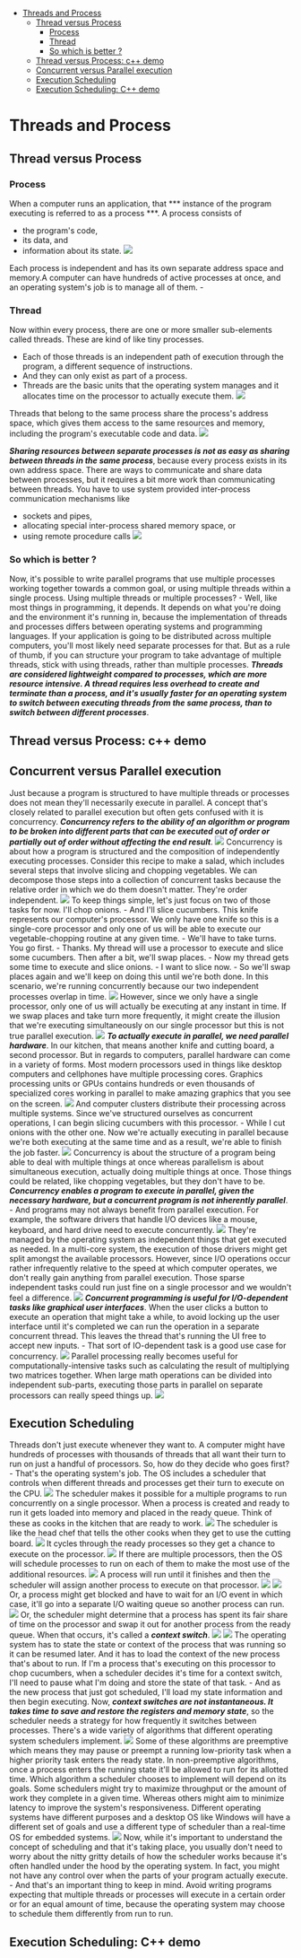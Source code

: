 - [Threads and Process](#threads-and-process)
  - [Thread versus Process](#thread-versus-process)
    - [Process](#process)
    - [Thread](#thread)
    - [So which is better ?](#so-which-is-better-)
  - [Thread versus Process: c++ demo](#thread-versus-process-c-demo)
  - [Concurrent versus Parallel execution](#concurrent-versus-parallel-execution)
  - [Execution Scheduling](#execution-scheduling)
  - [Execution Scheduling: C++ demo](#execution-scheduling-c-demo)


# Threads and Process

## Thread versus Process

### Process

When a computer runs an application, that *** instance of the program executing is referred to as a process ***. 
A process consists of
- the program's code, 
- its data, and
-  information about its state. 
![](img/2_1.png)

Each process is independent and has its own separate address space and memory.A computer can have hundreds of active processes at once, and an operating system's job is to manage all of them. -

### Thread

Now within every process, there are one or more smaller sub-elements called threads. These are kind of like tiny processes. 

- Each of those threads is an independent path of execution through the program, a different sequence of instructions. 
- And they can only exist as part of a process. 
- Threads are the basic units that the operating system manages and it allocates time on the processor to actually execute them. 
![](img/2_2.png)

Threads that belong to the same process share the process's address space, which gives them access to the same resources and memory, including the program's executable code and data.
![](img/2_3.png)

***Sharing resources between separate processes is not as easy as sharing between threads in the same process***, because every process exists in its own address space. There are ways to communicate and share data between processes, but it requires a bit more work than communicating between threads. You have to use system provided inter-process communication mechanisms like 
- sockets and pipes, 
- allocating special inter-process shared memory space, or 
- using remote procedure calls
![](img/2_4.png)

### So which is better ?
Now, it's possible to write parallel programs that use multiple processes working together towards a common goal, or using multiple threads within a single process. Using multiple threads or multiple processes? - Well, like most things in programming, it depends. It depends on what you're doing and the environment it's running in, because the implementation of threads and processes differs between operating systems and programming languages. If your application is going to be distributed across multiple computers, you'll most likely need separate processes for that. But as a rule of thumb, if you can structure your program to take advantage of multiple threads, stick with using threads, rather than multiple processes. ***Threads are considered lightweight compared to processes, which are more resource intensive. A thread requires less overhead to create and terminate than a process, and it's usually faster for an operating system to switch between executing threads from the same process, than to switch between different processes***.

## Thread versus Process: c++ demo


## Concurrent versus Parallel execution

Just because a program is structured to have multiple threads or processes does not mean they'll necessarily execute in parallel. A concept that's closely related to parallel execution but often gets confused with it is concurrency. ***Concurrency refers to the ability of an algorithm or program to be broken into different parts that can be executed out of order or partially out of order without affecting the end result***. 
![](img/02_03_01.png)
Concurrency is about how a program is structured and the composition of independently executing processes. Consider this recipe to make a salad, which includes several steps that involve slicing and chopping vegetables. We can decompose those steps into a collection of concurrent tasks because the relative order in which we do them doesn't matter. They're order independent. 
![](img/02_03_02.png)
To keep things simple, let's just focus on two of those tasks for now. I'll chop onions. - And I'll slice cucumbers. This knife represents our computer's processor. We only have one knife so this is a single-core processor and only one of us will be able to execute our vegetable-chopping routine at any given time. - We'll have to take turns. You go first. - Thanks. My thread will use a processor to execute and slice some cucumbers. Then after a bit, we'll swap places. - Now my thread gets some time to execute and slice onions. - I want to slice now. - So we'll swap places again and we'll keep on doing this until we're both done. In this scenario, we're running concurrently because our two independent processes overlap in time.
![](img/02_03_03.png)
However, since we only have a single processor, only one of us will actually be executing at any instant in time. If we swap places and take turn more frequently, it might create the illusion that we're executing simultaneously on our single processor but this is not true parallel execution. 
![](img/02_03_04.png)
***To actually execute in parallel, we need parallel hardware***. In our kitchen, that means another knife and cutting board, a second processor. But in regards to computers, parallel hardware can come in a variety of forms. Most modern processors used in things like desktop computers and cellphones have multiple processing cores. Graphics processing units or GPUs contains hundreds or even thousands of specialized cores working in parallel to make amazing graphics that you see on the screen.
![](img/02_03_05.png)
And computer clusters distribute their processing across multiple systems. Since we've structured ourselves as concurrent operations, I can begin slicing cucumbers with this processor. - While I cut onions with the other one. Now we're actually executing in parallel because we're both executing at the same time and as a result, we're able to finish the job faster. 
![](img/02_03_06.png)
Concurrency is about the structure of a program being able to deal with multiple things at once whereas parallelism is about simultaneous execution, actually doing multiple things at once. Those things could be related, like chopping vegetables, but they don't have to be. ***Concurrency enables a program to execute in parallel, given the necessary hardware, but a concurrent program is not inherently parallel***. - And programs may not always benefit from parallel execution. For example, the software drivers that handle I/O devices like a mouse, keyboard, and hard drive need to execute concurrently. 
![](img/02_03_07.png)
They're managed by the operating system as independent things that get executed as needed. In a multi-core system, the execution of those drivers might get split amongst the available processors. However, since I/O operations occur rather infrequently relative to the speed at which computer operates, we don't really gain anything from parallel execution. Those sparse independent tasks could run just fine on a single processor and we wouldn't feel a difference. 
![](img/02_03_08.png)
***Concurrent programming is useful for I/O-dependent tasks like graphical user interfaces***. When the user clicks a button to execute an operation that might take a while, to avoid locking up the user interface until it's completed we can run the operation in a separate concurrent thread. This leaves the thread that's running the UI free to accept new inputs. - That sort of IO-dependent task is a good use case for concurrency.
![](img/02_03_09.png)
Parallel processing really becomes useful for computationally-intensive tasks such as calculating the result of multiplying two matrices together. When large math operations can be divided into independent sub-parts, executing those parts in parallel on separate processors can really speed things up.
![](img/02_03_10.png)

## Execution Scheduling

Threads don't just execute whenever they want to. A computer might have hundreds of processes with thousands of threads that all want their turn to run on just a handful of processors. So, how do they decide who goes first? - That's the operating system's job. The OS includes a scheduler that controls when different threads and processes get their turn to execute on the CPU. 
![](img/02_04_01.png)
The scheduler makes it possible for a multiple programs to run concurrently on a single processor. When a process is created and ready to run it gets loaded into memory and placed in the ready queue. Think of these as cooks in the kitchen that are ready to work. 
![](img/02_04_02.png)
The scheduler is like the head chef that tells the other cooks when they get to use the cutting board. 
![](img/02_04_03.png)
It cycles through the ready processes so they get a chance to execute on the processor. 
![](img/02_04_04.png)
If there are multiple processors, then the OS will schedule processes to run on each of them to make the most use of the additional resources.
![](img/02_04_05.png)
A process will run until it finishes and then the scheduler will assign another process to execute on that processor.
![](img/02_04_06.png)
![](img/02_04_07.png)
Or, a process might get blocked and have to wait for an I/O event in which case, it'll go into a separate I/O waiting queue so another process can run. 
![](img/02_04_08.png)
Or, the scheduler might determine that a process has spent its fair share of time on the processor and swap it out for another process from the ready queue. When that occurs, it's called a ***context switch***. 
![](img/02_04_09.png)
![](img/02_04_10.png)
The operating system has to state the state or context of the process that was running so it can be resumed later. And it has to load the context of the new process that's about to run. If I'm a process that's executing on this processor to chop cucumbers, when a scheduler decides it's time for a context switch, I'll need to pause what I'm doing and store the state of that task. - And as the new process that just got scheduled, I'll load my state information and then begin executing. Now, ***context switches are not instantaneous. It takes time to save and restore the registers and memory state***, so the scheduler needs a strategy for how frequently it switches between processes. There's a wide variety of algorithms that different operating system schedulers implement.
![](img/02_04_11.png)
Some of these algorithms are preemptive which means they may pause or preempt a running low-priority task when a higher priority task enters the ready state. In non-preemptive algorithms, once a process enters the running state it'll be allowed to run for its allotted time. Which algorithm a scheduler chooses to implement will depend on its goals. Some schedulers might try to maximize throughput or the amount of work they complete in a given time. Whereas others might aim to minimize latency to improve the system's responsiveness. Different operating systems have different purposes and a desktop OS like Windows will have a different set of goals and use a different type of scheduler than a real-time OS for embedded systems.
![](img/02_04_12.png)
Now, while it's important to understand the concept of scheduling and that it's taking place, you usually don't need to worry about the nitty gritty details of how the scheduler works because it's often handled under the hood by the operating system. In fact, you might not have any control over when the parts of your program actually execute. - And that's an important thing to keep in mind. Avoid writing programs expecting that multiple threads or processes will execute in a certain order or for an equal amount of time, because the operating system may choose to schedule them differently from run to run.

## Execution Scheduling: C++ demo

